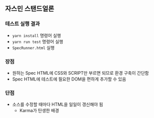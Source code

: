 ## 자스민 스탠드얼론

### 테스트 실행 결과

- `yarn install` 명령어 실행
- `yarn run test` 명령어 실행
- `SpecRunner.html` 실행 

### 장점

- 원하는 Spec HTML에 CSS와 SCRIPT만 부르면 되므로 환경 구축이 간단함
- Spec HTML에 테스트에 필요한 DOM을 편하게 추가할 수 있음

### 단점

- 소스를 수정할 때마다 HTML을 일일이 갱신해야 됨
    - Karma가 탄생한 배경
